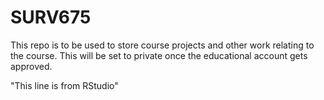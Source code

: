 # SURV675
This repo is to be used to store course projects and other work relating to the course. This will be set to private once the educational account gets approved.

"This line is from RStudio" 
